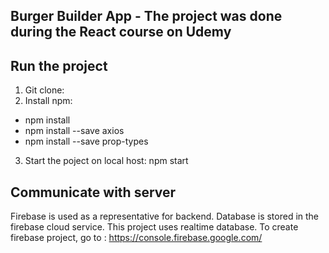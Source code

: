 Burger Builder App - The project was done during the React course on Udemy
--------------------------------------------------------------------------
## Run the project
1. Git clone:
2. Install npm:
- npm install
- npm install --save axios
- npm install --save prop-types
3. Start the poject on local host:
  npm start

## Communicate with server
Firebase is used as a representative for backend. Database is stored in the firebase cloud service. This project uses realtime database.
To create firebase project, go to : https://console.firebase.google.com/